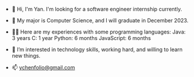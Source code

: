 - 👋 Hi, I'm Yan. I'm looking for a software engineer internship currently. 
- 🌱 My major is Computer Science, and I will graduate in December 2023.
- 👩‍💻 Here are my experiences with some programming languages:
     Java:       3 years
     C:          1 year
     Python:     6 months
     JavaScript: 6 months
     
- 👀 I’m interested in technology skills, working hard, and willing to learn new things.
- 📫 ychenfolio@gmail.com
